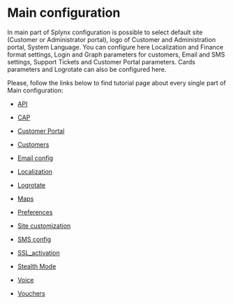 Main configuration
==================

In main part of Splynx configuration is possible to select default site (Customer or Administrator portal), logo of Customer and Administration portal, System Language. You can configure here  Localization and Finance format settings, Login and Graph parameters for customers, Email and SMS settings, Support Tickets and Customer Portal parameters. Cards parameters and Logrotate can also be configured here.  

Please, follow the links below to find tutorial page about every single part of Main configuration:

* [API](configuration/main_configuration/api/api.md)

* [CAP](configuration/main_configuration/cap/cap.md)

* [Customer Portal](configuration/main_configuration/portal/portal.md)

* [Customers](configuration/main_configuration/customers/customers.md)

* [Email config](configuration/main_configuration/email_config/email_config.md)

* [Localization](configuration/main_configuration/localization/localization.md)

* [Logrotate](configuration/main_configuration/logrotate/logrotate.md)

* [Maps](configuration/main_configuration/maps/maps.md)

* [Preferences](configuration/main_configuration/preferences/preferences.md)

* [Site customization](configuration/main_configuration/site_customization/site_customization.md)

* [SMS config](configuration/main_configuration/sms_config/sms_config.md)

* [SSL_activation](configuration/main_configuration/SSL_activation/SSL_activation.md)

* [Stealth Mode](configuration/main_configuration/stealth_mode/stealth_mode.md)

* [Voice](configuration/main_configuration/voice/voice.md)

* [Vouchers](configuration/main_configuration/vouchers/vouchers.md)
